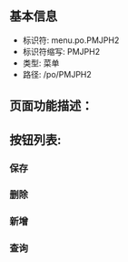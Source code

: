 
## 基本信息

- 标识符: menu.po.PMJPH2
- 标识符缩写: PMJPH2
- 类型: 菜单
- 路径: /po/PMJPH2

## 页面功能描述：





## 按钮列表:


### 保存



### 删除



### 新增



### 查询



